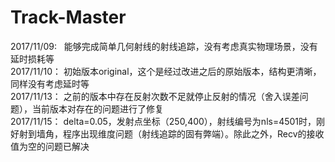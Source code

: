 # Track-Master
2017/11/09:   能够完成简单几何射线的射线追踪，没有考虑真实物理场景，没有延时损耗等  
2017/11/10：  初始版本original，这个是经过改进之后的原始版本，结构更清晰，同样没有考虑延时等  
2017/11/13：  之前的版本中存在反射次数不足就停止反射的情况（舍入误差问题），当前版本对存在的问题进行了修复  
2017/11/15：  delta=0.05，发射点坐标（250,400），射线编号为nls=4501时，刚好射到墙角，程序出现维度问题（射线追踪的固有弊端）。除此之外，Recv的接收值为空的问题已解决